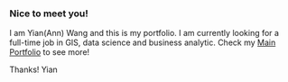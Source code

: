 ### Nice to meet you!

I am Yian(Ann) Wang and this is my portfolio. I am currently looking for a full-time job in GIS, data science and business analytic. Check my [Main Portfolio](https://annisann666.github.io/) to see more!

Thanks! Yian
